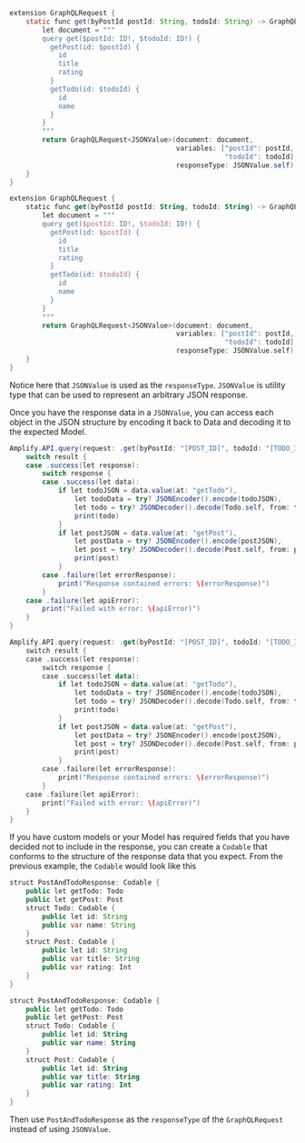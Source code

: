 
<amplify-block-switcher>
<amplify-block name="Java">

```java
extension GraphQLRequest {
    static func get(byPostId postId: String, todoId: String) -> GraphQLRequest<JSONValue> {
        let document = """
        query get($postId: ID!, $todoId: ID!) {
          getPost(id: $postId) {
            id
            title
            rating
          }
          getTodo(id: $todoId) {
            id
            name
          }
        }
        """
        return GraphQLRequest<JSONValue>(document: document,
                                         variables: ["postId": postId,
                                                     "todoId": todoId],
                                         responseType: JSONValue.self)
    }
}
```

</amplify-block>
<amplify-block name="Kotlin">

```kotlin
extension GraphQLRequest {
    static func get(byPostId postId: String, todoId: String) -> GraphQLRequest<JSONValue> {
        let document = """
        query get($postId: ID!, $todoId: ID!) {
          getPost(id: $postId) {
            id
            title
            rating
          }
          getTodo(id: $todoId) {
            id
            name
          }
        }
        """
        return GraphQLRequest<JSONValue>(document: document,
                                         variables: ["postId": postId,
                                                     "todoId": todoId],
                                         responseType: JSONValue.self)
    }
}
```

</amplify-block>
</amplify-block-switcher>

Notice here that `JSONValue` is used as the `responseType`. `JSONValue` is utility type that can be used to represent an arbitrary JSON response.

Once you have the response data in a `JSONValue`, you can access each object in the JSON structure by encoding it back to Data and decoding it to the expected Model.

<amplify-block-switcher>
<amplify-block name="Java">

```java
Amplify.API.query(request: .get(byPostId: "[POST_ID]", todoId: "[TODO_ID]")) { result in
    switch result {
    case .success(let response):
        switch response {
        case .success(let data):
            if let todoJSON = data.value(at: "getTodo"),
                let todoData = try? JSONEncoder().encode(todoJSON),
                let todo = try? JSONDecoder().decode(Todo.self, from: todoData) {
                print(todo)
            }
            if let postJSON = data.value(at: "getPost"),
                let postData = try? JSONEncoder().encode(postJSON),
                let post = try? JSONDecoder().decode(Post.self, from: postData) {
                print(post)
            }
        case .failure(let errorResponse):
            print("Response contained errors: \(errorResponse)")
        }
    case .failure(let apiError):
        print("Failed with error: \(apiError)")
    }
}
```

</amplify-block>
<amplify-block name="Kotlin">

```kotlin
Amplify.API.query(request: .get(byPostId: "[POST_ID]", todoId: "[TODO_ID]")) { result in
    switch result {
    case .success(let response):
        switch response {
        case .success(let data):
            if let todoJSON = data.value(at: "getTodo"),
                let todoData = try? JSONEncoder().encode(todoJSON),
                let todo = try? JSONDecoder().decode(Todo.self, from: todoData) {
                print(todo)
            }
            if let postJSON = data.value(at: "getPost"),
                let postData = try? JSONEncoder().encode(postJSON),
                let post = try? JSONDecoder().decode(Post.self, from: postData) {
                print(post)
            }
        case .failure(let errorResponse):
            print("Response contained errors: \(errorResponse)")
        }
    case .failure(let apiError):
        print("Failed with error: \(apiError)")
    }
}
```

</amplify-block>
</amplify-block-switcher>

If you have custom models or your Model has required fields that you have decided not to include in the response, you can create a `Codable` that conforms to the structure of the response data that you expect. From the previous example, the `Codable` would look like this

<amplify-block-switcher>
<amplify-block name="Java">

```java
struct PostAndTodoResponse: Codable {
    public let getTodo: Todo
    public let getPost: Post
    struct Todo: Codable {
        public let id: String
        public var name: String
    }
    struct Post: Codable {
        public let id: String
        public var title: String
        public var rating: Int
    }
}
```

</amplify-block>
<amplify-block name="Kotlin">

```kotlin
struct PostAndTodoResponse: Codable {
    public let getTodo: Todo
    public let getPost: Post
    struct Todo: Codable {
        public let id: String
        public var name: String
    }
    struct Post: Codable {
        public let id: String
        public var title: String
        public var rating: Int
    }
}
```

</amplify-block>
</amplify-block-switcher>

Then use `PostAndTodoResponse` as the `responseType` of the `GraphQLRequest` instead of using `JSONValue`.